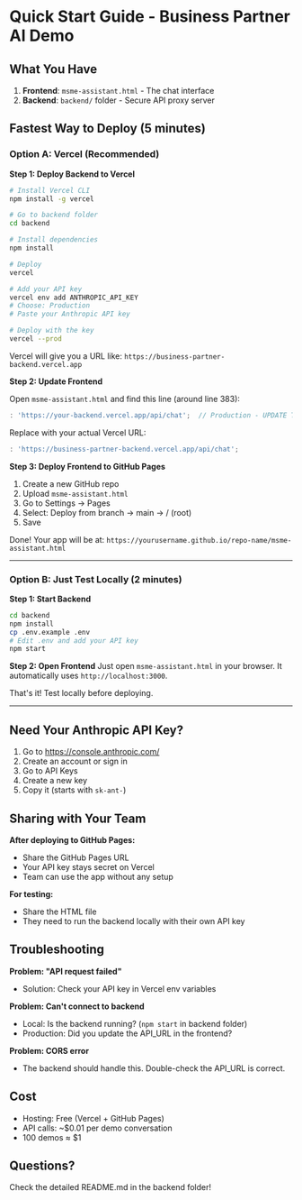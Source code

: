 # Quick Start Guide - Business Partner AI Demo

## What You Have

1. **Frontend**: `msme-assistant.html` - The chat interface
2. **Backend**: `backend/` folder - Secure API proxy server

## Fastest Way to Deploy (5 minutes)

### Option A: Vercel (Recommended)

**Step 1: Deploy Backend to Vercel**
```bash
# Install Vercel CLI
npm install -g vercel

# Go to backend folder
cd backend

# Install dependencies
npm install

# Deploy
vercel

# Add your API key
vercel env add ANTHROPIC_API_KEY
# Choose: Production
# Paste your Anthropic API key

# Deploy with the key
vercel --prod
```

Vercel will give you a URL like: `https://business-partner-backend.vercel.app`

**Step 2: Update Frontend**

Open `msme-assistant.html` and find this line (around line 383):
```javascript
: 'https://your-backend.vercel.app/api/chat';  // Production - UPDATE THIS
```

Replace with your actual Vercel URL:
```javascript
: 'https://business-partner-backend.vercel.app/api/chat';
```

**Step 3: Deploy Frontend to GitHub Pages**

1. Create a new GitHub repo
2. Upload `msme-assistant.html`
3. Go to Settings → Pages
4. Select: Deploy from branch → main → / (root)
5. Save

Done! Your app will be at: `https://yourusername.github.io/repo-name/msme-assistant.html`

---

### Option B: Just Test Locally (2 minutes)

**Step 1: Start Backend**
```bash
cd backend
npm install
cp .env.example .env
# Edit .env and add your API key
npm start
```

**Step 2: Open Frontend**
Just open `msme-assistant.html` in your browser. It automatically uses `http://localhost:3000`.

That's it! Test locally before deploying.

---

## Need Your Anthropic API Key?

1. Go to https://console.anthropic.com/
2. Create an account or sign in
3. Go to API Keys
4. Create a new key
5. Copy it (starts with `sk-ant-`)

## Sharing with Your Team

**After deploying to GitHub Pages:**
- Share the GitHub Pages URL
- Your API key stays secret on Vercel
- Team can use the app without any setup

**For testing:**
- Share the HTML file
- They need to run the backend locally with their own API key

## Troubleshooting

**Problem: "API request failed"**
- Solution: Check your API key in Vercel env variables

**Problem: Can't connect to backend**  
- Local: Is the backend running? (`npm start` in backend folder)
- Production: Did you update the API_URL in the frontend?

**Problem: CORS error**
- The backend should handle this. Double-check the API_URL is correct.

## Cost

- Hosting: Free (Vercel + GitHub Pages)
- API calls: ~$0.01 per demo conversation
- 100 demos ≈ $1

## Questions?

Check the detailed README.md in the backend folder!
